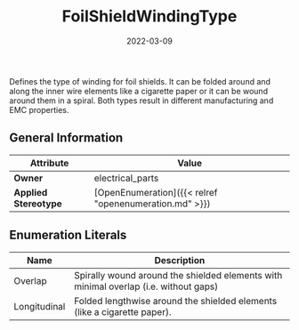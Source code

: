 ﻿---
title: FoilShieldWindingType
toc: false
type: specs
date: "2022-03-09"
draft: false
specification: VEC
version: 2.0.0
documentType: "Recommendation"
elementType: Class
classes:
  - FoilShieldWindingType
menu_name: vec-2.0.0
---
<p> Defines the type of winding for foil shields. It can be folded around and along the inner wire elements like a cigarette paper or it can be wound around them in a spiral. Both types result in different manufacturing and EMC properties.      </p>

## General Information

| Attribute               | Value |
|-------------------------|-------|
| **Owner**               | electrical_parts |
| **Applied Stereotype**  | [OpenEnumeration]({{< relref "openenumeration.md" >}})<br/>  |

## Enumeration Literals
| Name          | **Description** |
|---------------|-----------------|
| Overlap | Spirally wound around the shielded elements with minimal overlap (i.e. without gaps) |
| Longitudinal | Folded lengthwise around the shielded elements (like a cigarette paper). |
